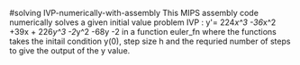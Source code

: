 #solving IVP-numerically-with-assembly
This MIPS assembly code numerically solves a given initial value problem IVP : y'= 224*x^3 -36*x^2 +39x + 226*y^3 -2*y^2 -68y -2 in a function euler_fn where the functions takes the initail condition y(0), step size h and the requried number of steps to give the output of the y value. 
